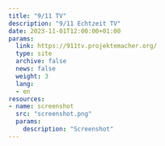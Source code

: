 ```yaml
---
title: "9/11 TV"
description: "9/11 Echtzeit TV"
date: 2023-11-01T12:00:00+01:00
params:
  link: https://911tv.projektemacher.org/
  type: site
  archive: false
  news: false
  weight: 3
  lang:
  - en
resources:
- name: screenshot
  src: "screenshot.png"
  params:
    description: "Screenshot"
---
```

